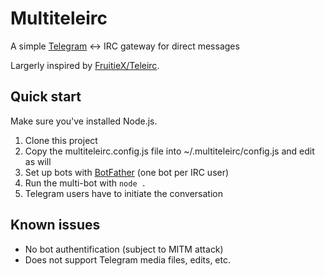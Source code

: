 # Multiteleirc

A simple [Telegram](https://telegram.org/) ↔ IRC gateway for direct messages

Largerly inspired by [FruitieX/Teleirc](https://github.com/FruitieX/teleirc).

Quick start
-----------

Make sure you've installed Node.js.

1. Clone this project
2. Copy the multiteleirc.config.js file into ~/.multiteleirc/config.js and edit as will
3. Set up bots with [BotFather](https://telegram.me/botfather) (one bot per IRC user)
4. Run the multi-bot with `node .`
5. Telegram users have to initiate the conversation


Known issues
------------

* No bot authentification (subject to MITM attack)
* Does not support Telegram media files, edits, etc.
